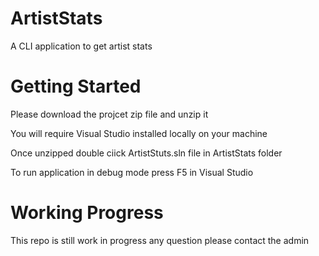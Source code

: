# ArtistStats

A CLI application to get artist stats

# Getting Started

Please download the projcet zip file and unzip it

You will require Visual Studio installed locally on your machine

Once unzipped double ciick ArtistStuts.sln file in ArtistStats folder

To run application in debug mode press F5 in Visual Studio

# Working Progress

This repo is still work in progress any question please contact the admin
